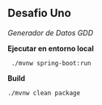 ## **Desafio Uno**

_Generador de Datos GDD_

**Ejecutar en entorno local**

` ./mvnw spring-boot:run`

**Build**

`./mvnw clean package`
